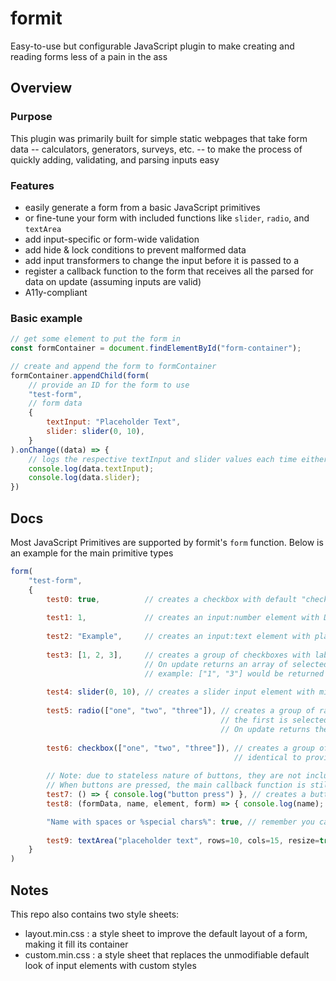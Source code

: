 # formit
Easy-to-use but configurable JavaScript plugin to make creating and reading forms less of a pain in the ass

## Overview
### Purpose
This plugin was primarily built for simple static webpages that take form data -- calculators, generators, surveys, etc. -- to make the process of quickly adding, validating, and parsing inputs easy
### Features
- easily generate a form from a basic JavaScript primitives
- or fine-tune your form with included functions like `slider`, `radio`, and `textArea`
- add input-specific or form-wide validation
- add hide & lock conditions to prevent malformed data
- add input transformers to change the input before it is passed to a 
- register a callback function to the form that receives all the parsed for data on update (assuming inputs are valid)
- A11y-compliant

### Basic example
```javascript
// get some element to put the form in
const formContainer = document.findElementById("form-container");

// create and append the form to formContainer
formContainer.appendChild(form(
    // provide an ID for the form to use
    "test-form",
    // form data
    {
        textInput: "Placeholder Text",
        slider: slider(0, 10),
    }
).onChange((data) => {
    // logs the respective textInput and slider values each time either is changed
    console.log(data.textInput);
    console.log(data.slider);
})
```

## Docs
Most JavaScript Primitives are supported by formit's `form` function. Below is an example for the main primitive types

```js
form(
    "test-form",
    {
        test0: true,          // creates a checkbox with default "checked" state as given. On update returns the state of the checkbox (true or false)
        
        test1: 1,             // creates an input:number element with Default value as given. On update returns a parsed number (supports decimals)
        
        test2: "Example",     // creates an input:text element with placeholder text as given. On update returns the contents as a string
        
        test3: [1, 2, 3],     // creates a group of checkboxes with labels 1, 2, and 3. All are disabled by default
                              // On update returns an array of selected names. Names are returned as strings
                              // example: ["1", "3"] would be returned if the first and last checkbox are selected
                              
        test4: slider(0, 10), // creates a slider input element with min value 0, max value of 10
        
        test5: radio(["one", "two", "three"]), // creates a group of radio buttons with the given values as names
                                               // the first is selected by default
                                               // On update returns the name of the selected radio button
                                               
        test6: checkbox(["one", "two", "three"]), // creates a group of checkboxes with the given values as names
                                                  // identical to providing an array but allows more config options
        
        // Note: due to stateless nature of buttons, they are not included in the returned onUpdate info
        // When buttons are pressed, the main callback function is still invoked
        test7: () => { console.log("button press") }, // creates a button with the onClick function as defined
        test8: (formData, name, element, form) => { console.log(name); }, // the onUpdate info, button text name, button element, and form element are all passed into the callback function

        "Name with spaces or %special chars%": true, // remember you can define strings as object keys if you want input labels/text that are not legal JS syntax
        
        test9: textArea("placeholder text", rows=10, cols=15, resize=true), // creates a textarea with the given parameters
    }
)
```


## Notes

This repo also contains two style sheets:
 - layout.min.css : a style sheet to improve the default layout of a form, making it fill its container
 - custom.min.css : a style sheet that replaces the unmodifiable default look of input elements with custom styles
